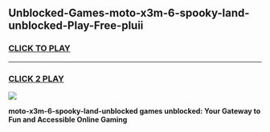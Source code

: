 
## Unblocked-Games-moto-x3m-6-spooky-land-unblocked-Play-Free-pluii
<h3>
<a href="https://premium76.site?title=moto-x3m-6-spooky-land-unblocked&ref=23A">CLICK TO PLAY</a></h3>
<hr>

<h3>
<a href="https://premium76.site?title=moto-x3m-6-spooky-land-unblocked&ref=23A">CLICK 2 PLAY</a>
  
</h3>

<a href="https://premium76.site?title=moto-x3m-6-spooky-land-unblocked&ref=23A"><img src="https://clearcache.store/games.png"></a>


**moto-x3m-6-spooky-land-unblocked games unblocked: Your Gateway to Fun and Accessible Online Gaming**
